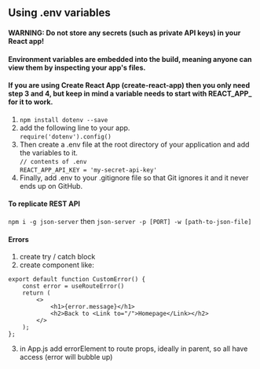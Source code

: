 ## Using .env variables

#### WARNING: Do not store any secrets (such as private API keys) in your React app!  

#### Environment variables are embedded into the build, meaning anyone can view them by inspecting your app's files.

#### If you are using Create React App (create-react-app) then you only need step 3 and 4, but keep in mind a variable needs to start with REACT\_APP\_ for it to work.
1. `npm install dotenv --save`
2. add the following line to your app.  
`require('dotenv').config()`
3. Then create a .env file at the root directory of your application and add the variables to it.   
`// contents of .env`   
`REACT_APP_API_KEY = 'my-secret-api-key'`
4. Finally, add .env to your .gitignore file so that Git ignores it and it never ends up on GitHub.

#### To replicate REST API
`npm i -g json-server`
then 
`json-server -p [PORT] -w [path-to-json-file]`

#### Errors
1. create try / catch block
2. create <Error> component like:
```
export default function CustomError() {
    const error = useRouteError()
    return (
        <>
            <h1>{error.message}</h1>
            <h2>Back to <Link to="/">Homepage</Link></h2>
        </>
    );
};
```
3. in App.js add errorElement to route props, ideally in parent, so all have access (error will bubble up)


